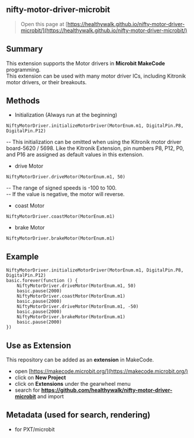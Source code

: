 ## nifty-motor-driver-microbit

> Open this page at [https://healthywalk.github.io/nifty-motor-driver-microbit/](https://healthywalk.github.io/nifty-motor-driver-microbit/)

## Summary
This extension supports the Motor drivers in __Microbit MakeCode__ programming.  
This extension can be used with many motor driver ICs, including Kitronik motor drivers, or their breakouts.

## Methods
* Initialization    (Always run at the beginning)
```
NiftyMotorDriver.initializeMotorDriver(MotorEnum.m1, DigitalPin.P8, DigitalPin.P12)
```
-- This initialization can be omitted when using the Kitronik motor driver board-5620 / 5698. Like the Kitronik Extension, pin numbers P8, P12, P0, and P16 are assigned as default values in this extension.  

* drive Motor
```
NiftyMotorDriver.driveMotor(MotorEnum.m1, 50)
```
-- The range of signed speeds is -100 to 100.  
-- If the value is negative, the motor will reverse.

* coast Motor
```
NiftyMotorDriver.coastMotor(MotorEnum.m1)
```

* brake Motor
```
NiftyMotorDriver.brakeMotor(MotorEnum.m1)
```

## Example
```blocks
NiftyMotorDriver.initializeMotorDriver(MotorEnum.m1, DigitalPin.P8, DigitalPin.P12)
basic.forever(function () {
    NiftyMotorDriver.driveMotor(MotorEnum.m1, 50)
    basic.pause(2000)
    NiftyMotorDriver.coastMotor(MotorEnum.m1)
    basic.pause(2000)
    NiftyMotorDriver.driveMotor(MotorEnum.m1, -50)
    basic.pause(2000)
    NiftyMotorDriver.brakeMotor(MotorEnum.m1)
    basic.pause(2000)
})
```

## Use as Extension

This repository can be added as an **extension** in MakeCode.

* open [https://makecode.microbit.org/](https://makecode.microbit.org/)
* click on **New Project**
* click on **Extensions** under the gearwheel menu
* search for **https://github.com/healthywalk/nifty-motor-driver-microbit** and import

## Metadata (used for search, rendering)

* for PXT/microbit
<script src="https://makecode.com/gh-pages-embed.js"></script><script>makeCodeRender("{{ site.makecode.home_url }}", "{{ site.github.owner_name }}/{{ site.github.repository_name }}");</script>
